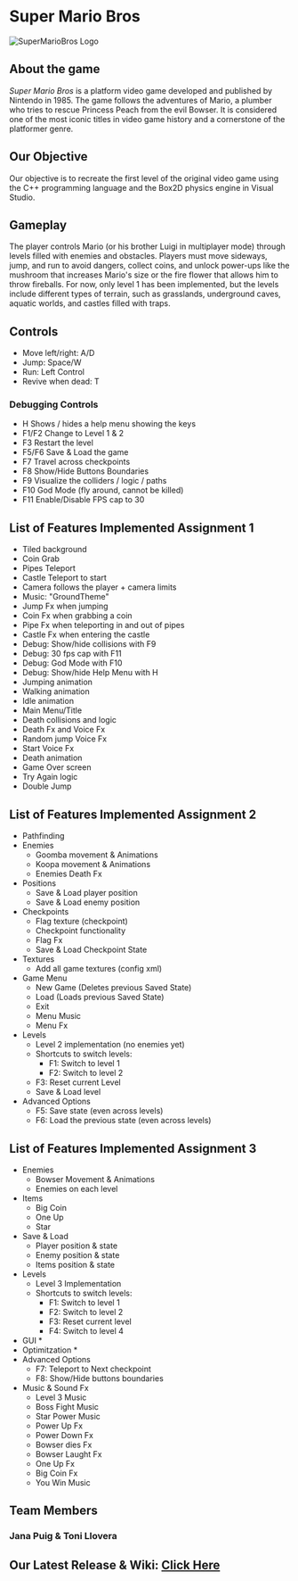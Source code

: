# Super Mario Bros 
![SuperMarioBros Logo](https://upload.wikimedia.org/wikipedia/commons/2/2b/Super_Mario_Bros._Logo.svg)

## About the game
_Super Mario Bros_ is a platform video game developed and published by Nintendo in 1985. The game follows the adventures of Mario, a plumber who tries to rescue Princess Peach from the evil Bowser. It is considered one of the most iconic titles in video game history and a cornerstone of the platformer genre.

## Our Objective
Our objective is to recreate the first level of the original video game using the C++ programming language and the Box2D physics engine in Visual Studio.

## Gameplay
The player controls Mario (or his brother Luigi in multiplayer mode) through levels filled with enemies and obstacles. Players must move sideways, jump, and run to avoid dangers, collect coins, and unlock power-ups like the mushroom that increases Mario's size or the fire flower that allows him to throw fireballs. 
For now, only level 1 has been implemented, but the levels include different types of terrain, such as grasslands, underground caves, aquatic worlds, and castles filled with traps.

## Controls
* Move left/right: A/D
* Jump: Space/W
* Run: Left Control
* Revive when dead: T

### Debugging Controls
* H Shows / hides a help menu showing the keys
* F1/F2 Change to Level 1 & 2
* F3 Restart the level
* F5/F6 Save & Load the game
* F7 Travel across checkpoints
* F8 Show/Hide Buttons Boundaries
* F9 Visualize the colliders / logic / paths
* F10 God Mode (fly around, cannot be killed)
* F11 Enable/Disable FPS cap to 30

## List of Features Implemented Assignment 1 
* Tiled background
* Coin Grab
* Pipes Teleport
* Castle Teleport to start
* Camera follows the player + camera limits
* Music: "GroundTheme"
* Jump Fx when jumping
* Coin Fx when grabbing a coin
* Pipe Fx when teleporting in and out of pipes
* Castle Fx when entering the castle
* Debug: Show/hide collisions with F9
* Debug: 30 fps cap with F11
* Debug: God Mode with F10
* Debug: Show/hide Help Menu with H
* Jumping animation
* Walking animation
* Idle animation
* Main Menu/Title
* Death collisions and logic
* Death Fx and Voice Fx
* Random jump Voice Fx
* Start Voice Fx
* Death animation
* Game Over screen
* Try Again logic
* Double Jump

## List of Features Implemented Assignment 2 
* Pathfinding
* Enemies
  * Goomba movement & Animations
  * Koopa movement & Animations
  * Enemies Death Fx
* Positions
  * Save & Load player position
  * Save & Load enemy position
* Checkpoints
  * Flag texture (checkpoint)
  * Checkpoint functionality
  * Flag Fx
  * Save & Load Checkpoint State
* Textures
  * Add all game textures (config xml)
* Game Menu
  * New Game (Deletes previous Saved State)
  * Load (Loads previous Saved State)
  * Exit
  * Menu Music
  * Menu Fx
* Levels
  * Level 2 implementation (no enemies yet)
  * Shortcuts to switch levels:
    * F1: Switch to level 1
    * F2: Switch to level 2
  * F3: Reset current Level
  * Save & Load level
* Advanced Options
  * F5: Save state (even across levels)
  * F6: Load the previous state (even across levels)

## List of Features Implemented Assignment 3 
* Enemies
  * Bowser Movement & Animations
  * Enemies on each level
* Items
  * Big Coin
  * One Up 
  * Star
* Save & Load
  * Player position & state
  * Enemy position & state
  * Items position & state
* Levels
  * Level 3 Implementation
  * Shortcuts to switch levels:
    * F1: Switch to level 1
    * F2: Switch to level 2
    * F3: Reset current level
    * F4: Switch to level 4
* GUI 
  * 
* Optimitzation
  * 
* Advanced Options
  * F7: Teleport to Next checkpoint
  * F8: Show/Hide buttons boundaries
* Music & Sound Fx
  * Level 3 Music
  * Boss Fight Music
  * Star Power Music
  * Power Up Fx
  * Power Down Fx
  * Bowser dies Fx
  * Bowser Laught Fx
  * One Up Fx
  * Big Coin Fx
  * You Win Music

## Team Members
### Jana Puig & Toni Llovera
## Our Latest Release & Wiki: [Click Here](https://github.com/JanaPuig/Super-Mario-Bros/wiki/Release)

